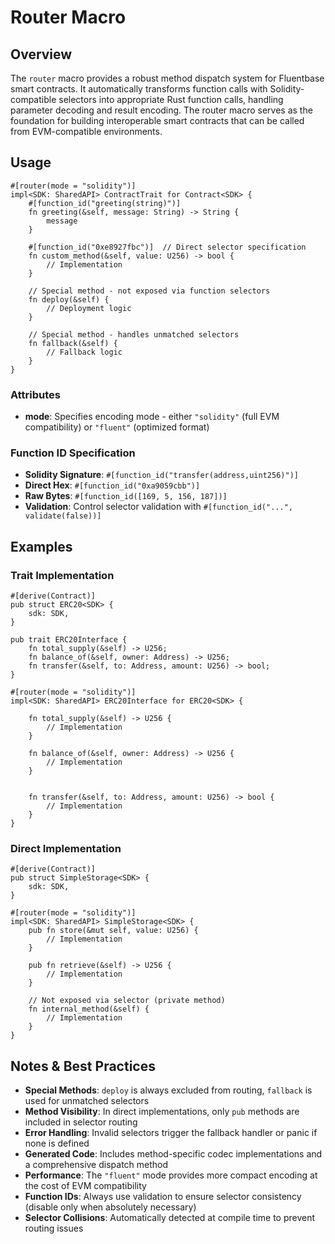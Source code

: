 # Router Macro

## Overview

The `router` macro provides a robust method dispatch system for Fluentbase smart contracts. It automatically transforms function calls with Solidity-compatible selectors into appropriate Rust function calls, handling parameter decoding and result encoding. The router macro serves as the foundation for building interoperable smart contracts that can be called from EVM-compatible environments.

## Usage

```rust,ignore
#[router(mode = "solidity")]
impl<SDK: SharedAPI> ContractTrait for Contract<SDK> {
    #[function_id("greeting(string)")]
    fn greeting(&self, message: String) -> String {
        message
    }

    #[function_id("0xe8927fbc")]  // Direct selector specification
    fn custom_method(&self, value: U256) -> bool {
        // Implementation
    }

    // Special method - not exposed via function selectors
    fn deploy(&self) {
        // Deployment logic
    }

    // Special method - handles unmatched selectors
    fn fallback(&self) {
        // Fallback logic
    }
}
```

### Attributes

- **mode**: Specifies encoding mode - either `"solidity"` (full EVM compatibility) or `"fluent"` (optimized format)

### Function ID Specification

- **Solidity Signature**: `#[function_id("transfer(address,uint256)")]`
- **Direct Hex**: `#[function_id("0xa9059cbb")]`
- **Raw Bytes**: `#[function_id([169, 5, 156, 187])]`
- **Validation**: Control selector validation with `#[function_id("...", validate(false))]`

## Examples

### Trait Implementation

```rust,ignore
#[derive(Contract)]
pub struct ERC20<SDK> {
    sdk: SDK,
}

pub trait ERC20Interface {
    fn total_supply(&self) -> U256;
    fn balance_of(&self, owner: Address) -> U256;
    fn transfer(&self, to: Address, amount: U256) -> bool;
}

#[router(mode = "solidity")]
impl<SDK: SharedAPI> ERC20Interface for ERC20<SDK> {

    fn total_supply(&self) -> U256 {
        // Implementation
    }

    fn balance_of(&self, owner: Address) -> U256 {
        // Implementation
    }


    fn transfer(&self, to: Address, amount: U256) -> bool {
        // Implementation
    }
}
```

### Direct Implementation

```rust,ignore
#[derive(Contract)]
pub struct SimpleStorage<SDK> {
    sdk: SDK,
}

#[router(mode = "solidity")]
impl<SDK: SharedAPI> SimpleStorage<SDK> {
    pub fn store(&mut self, value: U256) {
        // Implementation
    }

    pub fn retrieve(&self) -> U256 {
        // Implementation
    }

    // Not exposed via selector (private method)
    fn internal_method(&self) {
        // Implementation
    }
}
```

## Notes & Best Practices

- **Special Methods**: `deploy` is always excluded from routing, `fallback` is used for unmatched selectors
- **Method Visibility**: In direct implementations, only `pub` methods are included in selector routing
- **Error Handling**: Invalid selectors trigger the fallback handler or panic if none is defined
- **Generated Code**: Includes method-specific codec implementations and a comprehensive dispatch method
- **Performance**: The `"fluent"` mode provides more compact encoding at the cost of EVM compatibility
- **Function IDs**: Always use validation to ensure selector consistency (disable only when absolutely necessary)
- **Selector Collisions**: Automatically detected at compile time to prevent routing issues
